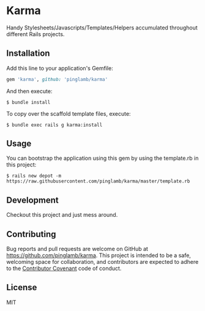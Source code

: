 # Karma

Handy Stylesheets/Javascripts/Templates/Helpers accumulated throughout different Rails projects.

## Installation

Add this line to your application's Gemfile:

```ruby
gem 'karma', github: 'pinglamb/karma'
```

And then execute:

    $ bundle install

To copy over the scaffold template files, execute:

    $ bundle exec rails g karma:install

## Usage

You can bootstrap the application using this gem by using the template.rb in this project:

    $ rails new depot -m https://raw.githubusercontent.com/pinglamb/karma/master/template.rb

## Development

Checkout this project and just mess around.

## Contributing

Bug reports and pull requests are welcome on GitHub at https://github.com/pinglamb/karma. This project is intended to be a safe, welcoming space for collaboration, and contributors are expected to adhere to the [Contributor Covenant](contributor-covenant.org) code of conduct.


## License

MIT
